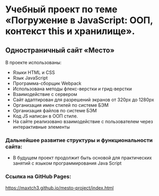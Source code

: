# Учебный проект по теме «Погружение в JavaScript: ООП, контекст this и хранилище».
## Одностраничный сайт «Место»

В проекте использованы:
* Языки HTML и CSS
* Язык JavaScript
* Программа-сборщик Webpack
* Использована методы флекс-верстки и грид-верстки
* Взаимодействие с сервером
* Сайт адаптирован для разрешений экранов от 320px до 1280px
* Организация имен стилей по системе БЭМ
* Организация файлов по системе БЭМ
* Код JS написан в ООП стиле.
* На сайте реализовано взаимодействие с пользователем через интерактивные элементы

### Дальнейшее развитие структуры и функциональности сайта:

* В будущем проект продолжит быть основой для практических занятий с языком программирования Java Script

### Ссылка на GitHub Pages:
https://maxtch3.github.io/mesto-project/index.html
